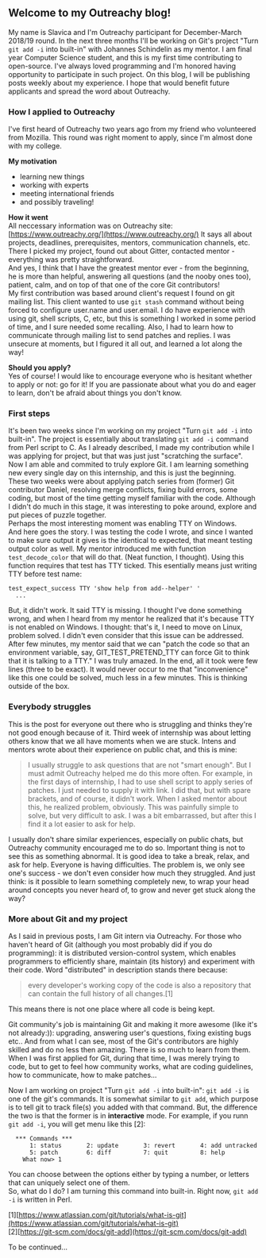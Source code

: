 ## Welcome to my Outreachy blog!

My name is Slavica and I'm Outreachy participant for December-March 2018/19 round.
In the next three months I'll be working on Git's project "Turn `git add -i` into built-in" 
with Johannes Schindelin as my mentor.
I am final year Computer Science student, and this is my first time contributing to open-source. 
I've always loved programming and I'm honored having opportunity to participate in such project.
On this blog, I will be publishing posts weekly about my experience. I hope that would benefit 
future applicants and spread the word about Outreachy.  
  
  
  
### How I applied to Outreachy

I've first heard of Outreachy two years ago from my friend who volunteered from Mozilla.
This round was right moment to apply, since I'm almost done with my college.  

**My motivation**  
* learning new things
* working with experts
* meeting international friends
* and possibly traveling!  

**How it went**   
All neccessary information was on Outreachy site: [https://www.outreachy.org/](https://www.outreachy.org/)
It says all about projects, deadlines, prerequisites, mentors, communication channels, etc.
There I picked my project, found out about Gitter, contacted mentor - everything was pretty straightforward.  
And yes, I think that I have the greatest mentor ever - from the beginning, he is more than helpful, answering all
questions (and the nooby ones too), patient, calm, and on top of that one of the core Git contributors!  
My first contribution was based around client's request I found on git mailing list. This client wanted to use 
`git stash` command without being forced to configure user.name and user.email.
I do have experience with using git, shell scripts, C, etc, but this is something I worked in some period of time, 
and I sure needed some recalling. Also, I had to learn how to communicate through mailing list to send patches and replies.
I was unsecure at moments, but I figured it all out, and learned a lot along the way!

**Should you apply?**  
Yes of course! I would like to encourage everyone who is hesitant whether to apply or not: go for it! If you are 
passionate about what you do and eager to learn, don't be afraid about things you don't know.
  
  
  
### First steps

It's been two weeks since I'm working on my project "Turn `git add -i` into built-in". The project is essentially about translating 
`git add -i` command from Perl script to C. As I already described, I made my contribution while I was applying for project, but that was just just "scratching the surface". Now I am able and commited to truly explore Git. I am learning something new every single day on this internship, and this is just the beginning.  
These two weeks were about applying patch series from (former) Git contributor Daniel, resolving merge conflicts, fixing build errors, some coding, but most of the time getting myself familiar with the code. Although I didn't do much in this stage, it was interesting to poke around, explore and put pieces of puzzle together.  
Perhaps the most interesting moment was enabling TTY on Windows.  
And here goes the story. I was testing the code I wrote, and since I wanted to make sure output it gives is the identical to expected, that meant testing output color as well. My mentor introduced me with function `test_decode_color` that will do that. (Neat function, I thought). Using this function requires that test has TTY ticked. This esentially means just writing TTY before test name:
```
test_expect_success TTY 'show help from add--helper' '
  ...
```
But, it didn't work. It said TTY is missing. I thought I've done something wrong, and when I heard from my mentor he realized that it's because TTY is not enabled on Windows. I thought: that's it, I need to move on Linux, problem solved. I didn't even consider that this issue can be addressed.  
After few minutes, my mentor said that we can "patch the code so that an environment variable, say, GIT_TEST_PRETEND_TTY can force Git to think that it is talking to a TTY." I was truly amazed. In the end, all it took were few lines (three to be exact). It would never occur to me that "inconvenience" like this one could be solved, much less in a few minutes. This is thinking outside of the box.  
  
  
  
### Everybody struggles
  
This is the post for everyone out there who is struggling and thinks they're not good enough because of it. Third week of internship was about letting others know that we all have moments when we are stuck. Intens and mentors wrote about their experience on public chat, and this is mine:
> I usually struggle to ask questions that are not "smart enough". But I must admit Outreachy helped me do this more often. For example, in the first days of internship, I had to use shell script to apply series of patches. I just needed to supply it with link. I did that, but with spare brackets, and of course, it didn't work. When I asked mentor about this, he realized problem, obviously. 
> This was painfully simple to solve, but very difficult to ask. I was a bit embarrassed, but after this I find it a lot easier to ask for help.

I usually don't share similar experiences, especially on public chats, but Outreachy community encouraged me to do so. 
Important thing is not to see this as something abnormal. It is good idea to take a break, relax, and ask for help. Everyone is having difficulties. The problem is, we only see one's success - we don't even consider how much they struggled. And just think: is it possible to learn something completely new, to wrap your head around concepts you never heard of, to grow and never get stuck along the way?



### More about Git and my project
  
As I said in previous posts, I am Git intern via Outreachy. For those who haven't heard of Git (although you most probably did if you do programming): it is distributed version-control system, which enables programmers to efficiently share, maintain (its history) and experiment with their code. Word "distributed" in description stands there because:
> every developer's working copy of the code is also a repository that can contain the full history of all changes.[1]  

This means there is not one place where all code is being kept.  
  
Git community's job is maintaining Git and making it more awesome (like it's not already:)): upgrading, answering user's questions, fixing existing bugs etc.. And from what I can see, most of the Git's contributors are highly skilled and do no less then amazing. There is so much to learn from them. When I was first applied for Git, during that time, I was merely trying to code, but to get to feel how community works, what are coding guidelines, how to communicate, how to make patches... 

Now I am working on project "Turn `git add -i` into built-in": `git add -i` is one of the git's commands. It is somewhat similar to `git add`, which purpose is to tell git to track file(s) you added with that command. But, the difference the two is that the former is in **interactive** mode.  For example, if you runn `git add -i`, you will get menu like this [2]:
```
  *** Commands ***
      1: status       2: update       3: revert       4: add untracked
      5: patch        6: diff         7: quit         8: help
    What now> 1
```
You can choose between the options either by typing a number, or letters that can uniquely select one of them.  
So, what do I do? I am turning this command into built-in. Right now, `git add -i` is written in Perl.  

[1][https://www.atlassian.com/git/tutorials/what-is-git](https://www.atlassian.com/git/tutorials/what-is-git)  
[2][https://git-scm.com/docs/git-add](https://git-scm.com/docs/git-add)  

To be continued...

